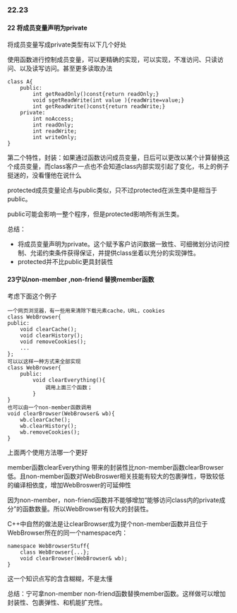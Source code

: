 ### 22.23

#### 22 将成员变量声明为private

将成员变量写成private类型有以下几个好处

使用函数进行控制成员变量，可以更精确的实现，可以实现，不准访问、只读访问、以及读写访问。甚至更多读取办法

```
class A{
	public:
		int getReadOnly()const{return readOnly;}
		void sgetReadWrite(int value ){readWrite=value;}
		int getReadWrite()const{return readWrite;}
	private:
		int noAccess;
		int readOnly;
		int readWrite;
		int writeOnly;
}
```

第二个特性，封装：如果通过函数访问成员变量，日后可以更改以某个计算替换这个成员变量，而class客户一点也不会知道class内部实现引起了变化，书上的例子挺迷的，没看懂他在说什么

protected成员变量论点与public类似，只不过protected在派生类中是相当于public。

public可能会影响一整个程序，但是protected影响所有派生类。

总结：

* 将成员变量声明为private。这个赋予客户访问数据一致性、可细微划分访问控制、允诺约束条件获得保证，并提供class坐着以充分的实现弹性。
* protected并不比public更具封装性



#### 23宁以non-member ,non-friend 替换member函数

考虑下面这个例子

```
一个网页浏览器，有一些用来清除下载元素cache，URL，cookies
class WebBrowser{
public:
	void clearCache();
	void clearHistory();
	void removeCookies();
	...
};
可以以这样一种方式来全部实现
class WebBrowser{
	public:
		void clearEverything(){
			调用上面三个函数；
		}
}
也可以由一个non-member函数调用
void clearBrowser(WebBrowser& wb){
	wb.clearCache();
	wb.clearHistory();
	wb.removeCookies();
}
```

上面两个使用方法哪一个更好

member函数clearEverything 带来的封装性比non-member函数clearBrowser低。且non-member函数对WebBroswer相关技能有较大的包裹弹性，导致较低的编译相依度，增加WebBroswer的可延伸性

因为non-member，non-friend函数并不能够增加“能够访问class内的private成分”的函数数量。所以WebBrowser有较大的封装性。

C++中自然的做法是让clearBrowser成为提个non-member函数并且位于WebBrowser所在的同一个namespace内：

```
namespace WebBrowserStuff{
	class WebBrowser{...};
	void clearBrowser(WebBrowser& wb);
}
```



这一个知识点写的含含糊糊，不是太懂



总结：宁可拿non-member  non-friend函数替换member函数。这样做可以增加封装性、包裹弹性、和机能扩充性。